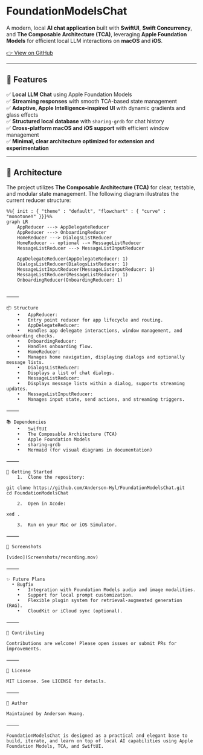 # FoundationModelsChat

A modern, local **AI chat application** built with **SwiftUI**, **Swift Concurrency**, and **The Composable Architecture (TCA)**, leveraging **Apple Foundation Models** for efficient local LLM interactions on **macOS** and **iOS**.

[👉 View on GitHub](https://github.com/Anderson-Hyl/FoundationModelsChat)

---

## 🚀 Features

✅ **Local LLM Chat** using Apple Foundation Models  
✅ **Streaming responses** with smooth TCA-based state management  
✅ **Adaptive, Apple Intelligence-inspired UI** with dynamic gradients and glass effects  
✅ **Structured local database** with `sharing-grdb` for chat history  
✅ **Cross-platform macOS and iOS support** with efficient window management  
✅ **Minimal, clear architecture optimized for extension and experimentation**  

---

## 🧩 Architecture

The project utilizes **The Composable Architecture (TCA)** for clear, testable, and modular state management. The following diagram illustrates the current reducer structure:

```mermaid
%%{ init : { "theme" : "default", "flowchart" : { "curve" : "monotoneY" }}}%%
graph LR
    AppReducer ---> AppDelegateReducer
    AppReducer ---> OnboardingReducer
    HomeReducer ---> DialogsListReducer
    HomeReducer -- optional --> MessageListReducer
    MessageListReducer ---> MessageListInputReducer

    AppDelegateReducer(AppDelegateReducer: 1)
    DialogsListReducer(DialogsListReducer: 1)
    MessageListInputReducer(MessageListInputReducer: 1)
    MessageListReducer(MessageListReducer: 1)
    OnboardingReducer(OnboardingReducer: 1)


⸻

📦 Structure
	•	AppReducer:
	•	Entry point reducer for app lifecycle and routing.
	•	AppDelegateReducer:
	•	Handles app delegate interactions, window management, and onboarding checks.
	•	OnboardingReducer:
	•	Handles onboarding flow.
	•	HomeReducer:
	•	Manages home navigation, displaying dialogs and optionally message lists.
	•	DialogsListReducer:
	•	Displays a list of chat dialogs.
	•	MessageListReducer:
	•	Displays message lists within a dialog, supports streaming updates.
	•	MessageListInputReducer:
	•	Manages input state, send actions, and streaming triggers.

⸻

📚 Dependencies
	•	SwiftUI
	•	The Composable Architecture (TCA)
	•	Apple Foundation Models
	•	sharing-grdb
	•	Mermaid (for visual diagrams in documentation)

⸻

🚀 Getting Started
	1.	Clone the repository:

git clone https://github.com/Anderson-Hyl/FoundationModelsChat.git
cd FoundationModelsChat

	2.	Open in Xcode:

xed .

	3.	Run on your Mac or iOS Simulator.

⸻

🌈 Screenshots

[video](Screenshots/recording.mov)

⸻

✨ Future Plans
  • Bugfix
	•	Integration with Foundation Models audio and image modalities.
	•	Support for local prompt customization.
	•	Flexible plugin system for retrieval-augmented generation (RAG).
	•	CloudKit or iCloud sync (optional).

⸻

🤝 Contributing

Contributions are welcome! Please open issues or submit PRs for improvements.

⸻

📜 License

MIT License. See LICENSE for details.

⸻

👤 Author

Maintained by Anderson Huang.

⸻

FoundationModelsChat is designed as a practical and elegant base to build, iterate, and learn on top of local AI capabilities using Apple Foundation Models, TCA, and SwiftUI.
